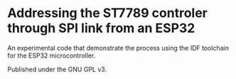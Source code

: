 # Addressing the ST7789 controler through SPI link from an ESP32

An experimental code that demonstrate the process using the IDF toolchain for the ESP32 microcontroller.

Published under the GNU GPL v3.